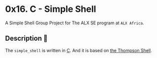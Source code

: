 # 0x16. C - Simple Shell
A Simple Shell Group Project for The ALX SE program at `ALX Africa`.
## Description :e-mail:
The `simple_shell` is  written in [C](https://en.wikipedia.org/wiki/C_(programming_language)).
And it is based on [the Thompson Shell](https://en.wikipedia.org/wiki/Thompson_shell).
